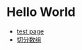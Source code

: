 # Hello World
- [test page](https://slippersss.github.io/test.html)
- [切分数组](https://slippersss.github.io/切分数组.html)

